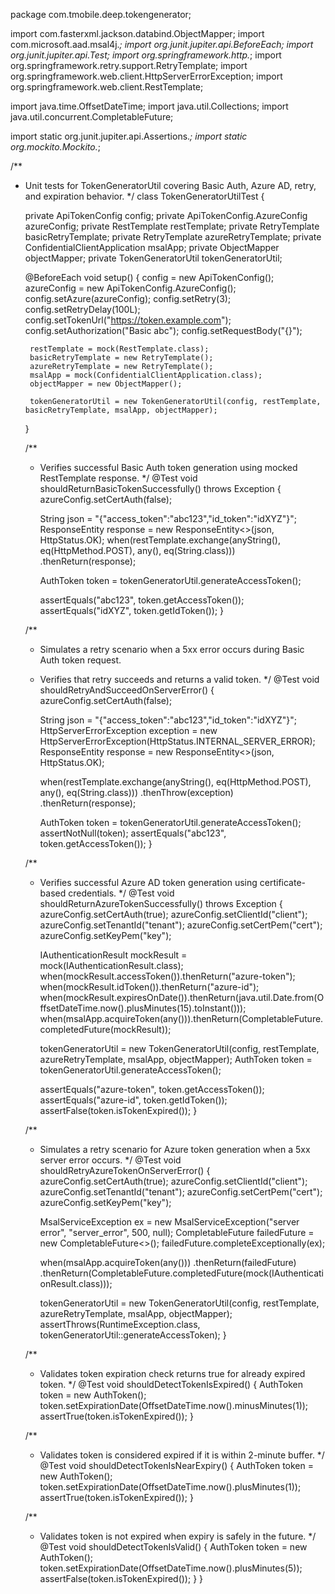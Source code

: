 package com.tmobile.deep.tokengenerator;

import com.fasterxml.jackson.databind.ObjectMapper;
import com.microsoft.aad.msal4j.*;
import org.junit.jupiter.api.BeforeEach;
import org.junit.jupiter.api.Test;
import org.springframework.http.*;
import org.springframework.retry.support.RetryTemplate;
import org.springframework.web.client.HttpServerErrorException;
import org.springframework.web.client.RestTemplate;

import java.time.OffsetDateTime;
import java.util.Collections;
import java.util.concurrent.CompletableFuture;

import static org.junit.jupiter.api.Assertions.*;
import static org.mockito.Mockito.*;

/**
 * Unit tests for TokenGeneratorUtil covering Basic Auth, Azure AD, retry, and expiration behavior.
 */
class TokenGeneratorUtilTest {

    private ApiTokenConfig config;
    private ApiTokenConfig.AzureConfig azureConfig;
    private RestTemplate restTemplate;
    private RetryTemplate basicRetryTemplate;
    private RetryTemplate azureRetryTemplate;
    private ConfidentialClientApplication msalApp;
    private ObjectMapper objectMapper;
    private TokenGeneratorUtil tokenGeneratorUtil;

    @BeforeEach
    void setup() {
        config = new ApiTokenConfig();
        azureConfig = new ApiTokenConfig.AzureConfig();
        config.setAzure(azureConfig);
        config.setRetry(3);
        config.setRetryDelay(100L);
        config.setTokenUrl("https://token.example.com");
        config.setAuthorization("Basic abc");
        config.setRequestBody("{}");

        restTemplate = mock(RestTemplate.class);
        basicRetryTemplate = new RetryTemplate();
        azureRetryTemplate = new RetryTemplate();
        msalApp = mock(ConfidentialClientApplication.class);
        objectMapper = new ObjectMapper();

        tokenGeneratorUtil = new TokenGeneratorUtil(config, restTemplate, basicRetryTemplate, msalApp, objectMapper);
    }

    /**
     * Verifies successful Basic Auth token generation using mocked RestTemplate response.
     */
    @Test
    void shouldReturnBasicTokenSuccessfully() throws Exception {
        azureConfig.setCertAuth(false);

        String json = "{\"access_token\":\"abc123\",\"id_token\":\"idXYZ\"}";
        ResponseEntity<String> response = new ResponseEntity<>(json, HttpStatus.OK);
        when(restTemplate.exchange(anyString(), eq(HttpMethod.POST), any(), eq(String.class)))
                .thenReturn(response);

        AuthToken token = tokenGeneratorUtil.generateAccessToken();

        assertEquals("abc123", token.getAccessToken());
        assertEquals("idXYZ", token.getIdToken());
    }

    /**
     * Simulates a retry scenario when a 5xx error occurs during Basic Auth token request.
     * Verifies that retry succeeds and returns a valid token.
     */
    @Test
    void shouldRetryAndSucceedOnServerError() {
        azureConfig.setCertAuth(false);

        String json = "{\"access_token\":\"abc123\",\"id_token\":\"idXYZ\"}";
        HttpServerErrorException exception = new HttpServerErrorException(HttpStatus.INTERNAL_SERVER_ERROR);
        ResponseEntity<String> response = new ResponseEntity<>(json, HttpStatus.OK);

        when(restTemplate.exchange(anyString(), eq(HttpMethod.POST), any(), eq(String.class)))
                .thenThrow(exception)
                .thenReturn(response);

        AuthToken token = tokenGeneratorUtil.generateAccessToken();
        assertNotNull(token);
        assertEquals("abc123", token.getAccessToken());
    }

    /**
     * Verifies successful Azure AD token generation using certificate-based credentials.
     */
    @Test
    void shouldReturnAzureTokenSuccessfully() throws Exception {
        azureConfig.setCertAuth(true);
        azureConfig.setClientId("client");
        azureConfig.setTenantId("tenant");
        azureConfig.setCertPem("cert");
        azureConfig.setKeyPem("key");

        IAuthenticationResult mockResult = mock(IAuthenticationResult.class);
        when(mockResult.accessToken()).thenReturn("azure-token");
        when(mockResult.idToken()).thenReturn("azure-id");
        when(mockResult.expiresOnDate()).thenReturn(java.util.Date.from(OffsetDateTime.now().plusMinutes(15).toInstant()));
        when(msalApp.acquireToken(any())).thenReturn(CompletableFuture.completedFuture(mockResult));

        tokenGeneratorUtil = new TokenGeneratorUtil(config, restTemplate, azureRetryTemplate, msalApp, objectMapper);
        AuthToken token = tokenGeneratorUtil.generateAccessToken();

        assertEquals("azure-token", token.getAccessToken());
        assertEquals("azure-id", token.getIdToken());
        assertFalse(token.isTokenExpired());
    }

    /**
     * Simulates a retry scenario for Azure token generation when a 5xx server error occurs.
     */
    @Test
    void shouldRetryAzureTokenOnServerError() {
        azureConfig.setCertAuth(true);
        azureConfig.setClientId("client");
        azureConfig.setTenantId("tenant");
        azureConfig.setCertPem("cert");
        azureConfig.setKeyPem("key");

        MsalServiceException ex = new MsalServiceException("server error", "server_error", 500, null);
        CompletableFuture<IAuthenticationResult> failedFuture = new CompletableFuture<>();
        failedFuture.completeExceptionally(ex);

        when(msalApp.acquireToken(any()))
                .thenReturn(failedFuture)
                .thenReturn(CompletableFuture.completedFuture(mock(IAuthenticationResult.class)));

        tokenGeneratorUtil = new TokenGeneratorUtil(config, restTemplate, azureRetryTemplate, msalApp, objectMapper);
        assertThrows(RuntimeException.class, tokenGeneratorUtil::generateAccessToken);
    }

    /**
     * Validates token expiration check returns true for already expired token.
     */
    @Test
    void shouldDetectTokenIsExpired() {
        AuthToken token = new AuthToken();
        token.setExpirationDate(OffsetDateTime.now().minusMinutes(1));
        assertTrue(token.isTokenExpired());
    }

    /**
     * Validates token is considered expired if it is within 2-minute buffer.
     */
    @Test
    void shouldDetectTokenIsNearExpiry() {
        AuthToken token = new AuthToken();
        token.setExpirationDate(OffsetDateTime.now().plusMinutes(1));
        assertTrue(token.isTokenExpired());
    }

    /**
     * Validates token is not expired when expiry is safely in the future.
     */
    @Test
    void shouldDetectTokenIsValid() {
        AuthToken token = new AuthToken();
        token.setExpirationDate(OffsetDateTime.now().plusMinutes(5));
        assertFalse(token.isTokenExpired());
    }
}
